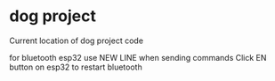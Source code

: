 # dog project
Current location of dog project code


for bluetooth esp32 use NEW LINE when sending commands
Click EN button on esp32 to restart bluetooth

